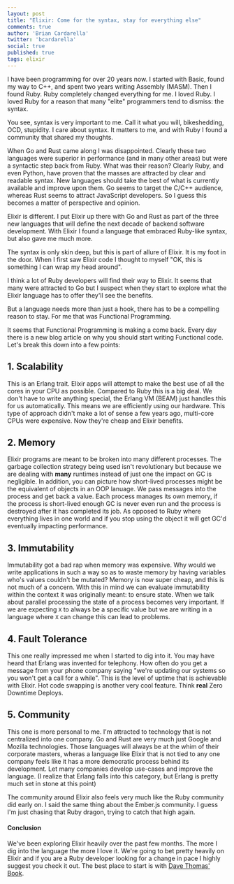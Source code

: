 ```yaml
---
layout: post
title: "Elixir: Come for the syntax, stay for everything else"
comments: true
author: 'Brian Cardarella'
twitter: 'bcardarella'
social: true
published: true
tags: elixir
---
```


I have been programming for over 20 years now. I started with Basic,
found my way to C++, and spent two years writing Assembly (MASM). Then I
found Ruby. Ruby completely changed everything for me. I loved Ruby. I
loved Ruby for a reason that many "elite" programmers tend to dismiss:
the syntax.

You see, syntax is very important to me. Call it what you will,
bikeshedding, OCD, stupidity. I care about syntax. It matters to me, and
with Ruby I found a community that shared my thoughts.

When Go and Rust came along I was disappointed. Clearly these two
languages were superior in performance (and in many other areas) but were a syntactic step back
from Ruby. What was their reason? Clearly Ruby, and even Python, have
proven that the masses are attracted by clear and readable syntax. New
languages should take the best of what is currently available and
improve upon them. Go seems to target the C/C++ audience, whereas Rust
seems to attract JavaScript developers. So I guess this becomes a matter
of perspective and opinion.

Elixir is different. I put Elixir up there with Go and Rust as part of
the three new languages that will define the next decade of backend
software development. With Elixir I found a language that embraced
Ruby-like syntax, but also gave me much more.

The syntax is only skin deep, but this is part of allure of Elixir. It
is my foot in the door. When I first saw Elixir code I thought to myself
"OK, this is something I can wrap my head around".

I think a lot of Ruby developers will find their way to Elixir. It seems
that many were attracted to Go but I suspect when they start to explore
what the Elixir language has to offer they'll see the benefits.

But a language needs more than just a hook, there has to be a compelling
reason to stay. For me that was Functional Programming.

It seems that Functional Programming is making a come back. Every day
there is a new blog article on why you should start writing Functional
code. Let's break this down into a few points:

## 1. Scalability

This is an Erlang trait. Elixir apps will attempt to make the best use
of all the cores in your CPU as possible. Compared to Ruby this is a big
deal. We don't have to write anything special, the Erlang VM (BEAM) just
handles this for us automatically. This means we are efficiently using
our hardware. This type of approach didn't make a lot of sense a few
years ago, multi-core CPUs were expensive. Now they're cheap and Elixir
benefits.

## 2. Memory

Elixir programs are meant to be broken into many different processes.
The garbage collection strategy being used isn't revolutionary but
because we are dealing with **many** runtimes instead of just one the
impact on GC is negligible. In addition, you can picture how short-lived
processes might be the equivalent of objects in an OOP lanuage. We pass
messages into the process and get back a value. Each process manages its
own memory, if the process is short-lived enough GC is never even run
and the process is destroyed after it has completed its job. As opposed
to Ruby where everything lives in one world and if you stop using the
object it will get GC'd eventually impacting performance.

## 3. Immutability

Immutability got a bad rap when memory was expensive. Why would we write
applications in such a way so as to waste memory by having variables
who's values couldn't be mutated? Memory is now super cheap, and this is
not much of a concern. With this in mind we can evaluate immutability
within the context it was originally meant: to ensure state. When we
talk about parallel processing the state of a process becomes very
important. If we are expecting `X` to always be a specific value but we
are writing in a language where `X` can change this can lead to
problems.

## 4. Fault Tolerance

This one really impressed me when I started to dig into it. You may have
heard that Erlang was invented for telephony. How often do you get a
message from your phone company saying "we're updating our systems so
you won't get a call for a while". This is the level of uptime that is
achievable with Elixir. Hot code swapping is another very cool feature.
Think **real** Zero Downtime Deploys.

## 5. Community

This one is more personal to me. I'm attracted to technology that is not
centralized into one company. Go and Rust are very much just Google and
Mozilla technologies. Those languages will always be at the whim of
their corporate masters, wheras a language like Elixir that is not tied
to any one company feels like it has a more democratic process behind
its development. Let many companies develop use-cases and improve the
language. (I realize that Erlang falls into this category, but Erlang is
pretty much set in stone at this point)

The community around Elixir also feels very much like the Ruby community
did early on. I said the same thing about the Ember.js community. I
guess I'm just chasing that Ruby dragon, trying to catch that high
again.


#### Conclusion

We've been exploring Elixir heavily over the past few months. The more I
dig into the language the more I love it. We're going to bet pretty
heavily on Elixir and if you are a Ruby developer looking for a change
in pace I highly suggest you check it out. The best place to start is
with [Dave Thomas'
Book](https://pragprog.com/book/elixir/programming-elixir).
